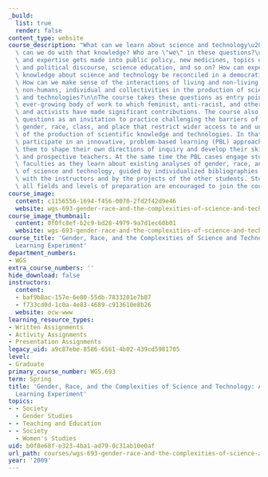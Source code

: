 ```yaml
---
_build:
  list: true
  render: false
content_type: website
course_description: "What can we learn about science and technology\u2013and what\
  \ can we do with that knowledge? Who are \"we\" in these questions?\u2013whose knowledge\
  \ and expertise gets made into public policy, new medicines, topics of cultural\
  \ and political discourse, science education, and so on? How can expertise and lay\
  \ knowledge about science and technology be reconciled in a democratic society?\
  \ How can we make sense of the interactions of living and non-living, humans and\
  \ non-humans, individual and collectivities in the production of scientific knowledge\
  \ and technologies?\n\nThe course takes these questions as entry points into an\
  \ ever-growing body of work to which feminist, anti-racist, and other critical analysts\
  \ and activists have made significant contributions. The course also takes these\
  \ questions as an invitation to practice challenging the barriers of expertise,\
  \ gender, race, class, and place that restrict wider access to and understanding\
  \ of the production of scientific knowledge and technologies. In that spirit, students\
  \ participate in an innovative, problem-based learning (PBL) approach that allows\
  \ them to shape their own directions of inquiry and develop their skills as investigators\
  \ and prospective teachers. At the same time the PBL cases engage students' critical\
  \ faculties as they learn about existing analyses of gender, race, and the complexities\
  \ of science and technology, guided by individualized bibliographies co-constructed\
  \ with the instructors and by the projects of the other students. Students from\
  \ all fields and levels of preparation are encouraged to join the course.\n"
course_image:
  content: c1156556-1694-f456-0070-2fd2f42d9e46
  website: wgs-693-gender-race-and-the-complexities-of-science-and-technology-a-problem-based-learning-experiment-spring-2009
course_image_thumbnail:
  content: 0f0fc8ef-b2c9-bd28-4979-9a7d1ec60b01
  website: wgs-693-gender-race-and-the-complexities-of-science-and-technology-a-problem-based-learning-experiment-spring-2009
course_title: 'Gender, Race, and the Complexities of Science and Technology: A Problem-Based
  Learning Experiment'
department_numbers:
- WGS
extra_course_numbers: ''
hide_download: false
instructors:
  content:
  - baf9b8ac-157e-6e80-55db-7833201e7b87
  - f733cd0d-1c0a-4e83-4689-c913610e8b26
  website: ocw-www
learning_resource_types:
- Written Assignments
- Activity Assignments
- Presentation Assignments
legacy_uid: a9c87ebe-8586-6561-4b02-439cd5981705
level:
- Graduate
primary_course_number: WGS.693
term: Spring
title: 'Gender, Race, and the Complexities of Science and Technology: A Problem-Based
  Learning Experiment'
topics:
- - Society
  - Gender Studies
- - Teaching and Education
- - Society
  - Women's Studies
uid: b0f8e68f-e323-4ba1-ad79-0c31ab10e0af
url_path: courses/wgs-693-gender-race-and-the-complexities-of-science-and-technology-a-problem-based-learning-experiment-spring-2009
year: '2009'
---
```

